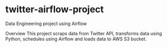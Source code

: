 # twitter-airflow-project
Data Engineering project using Airflow

Overview
This project scraps data from Twitter API, transforms data using Python, schedules using Airflow and loads data to AWS S3 bucket.
